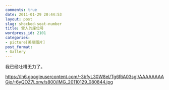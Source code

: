 ```yaml
---
comments: true
date: 2011-01-29 20:44:53
layout: post
slug: shocked-seat-number
title: 雷人的座位号
wordpress_id: 2101
categories:
- picture[美丽图片]
post_format:
- Gallery
---
```


我已经吐槽无力了。

https://lh6.googleusercontent.com/-3bfyL30W8eI/Tg6RiA03sgI/AAAAAAAAGjo/-6yQOZ7Lorw/s800/IMG_20110129_080844.jpg
